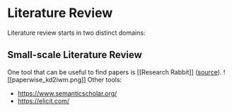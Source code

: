 # Literature Review

Literature review starts in two distinct domains:
## Small-scale Literature Review
One tool that can be useful to find papers is [[Research Rabbit]] ([source](https://walterteng.com/paperwise)). 
![[paperwise_kd2iwm.png]]
Other tools:
+ https://www.semanticscholar.org/
+ https://elicit.com/